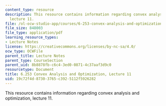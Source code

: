 ```yaml
---
content_type: resource
description: This resource contains information regarding convex analysis and optimization,
  lecture 11.
file: /ol-ocw-studio-app/courses/6-253-convex-analysis-and-optimization-spring-2012/19c72f4d87303765c3925112f5926282_MIT6_253S12_lec11.pdf
file_size: 848003
file_type: application/pdf
learning_resource_types:
- Lecture Notes
license: https://creativecommons.org/licenses/by-nc-sa/4.0/
ocw_type: OCWFile
parent_title: Lecture Notes
parent_type: CourseSection
parent_uid: 8b8878fb-c6c4-3ed0-0871-4c37aaf3d9c0
resourcetype: Document
title: 6.253 Convex Analysis and Optimization, Lecture 11
uid: 19c72f4d-8730-3765-c392-5112f5926282
---
```

This resource contains information regarding convex analysis and optimization, lecture 11.